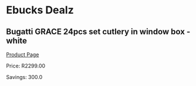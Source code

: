 
# Ebucks Dealz
## Bugatti GRACE 24pcs set cutlery in window box - white
[Product Page](https://www.ebucks.com/web/shop/productSelected.do?prodId=1161821285&catId=714962196)

Price: R2299.00

Savings: 300.0


	